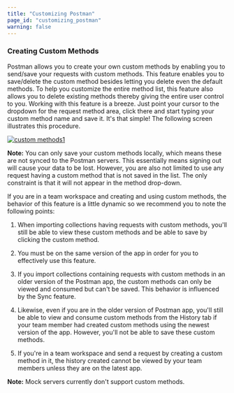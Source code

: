 ```yaml
---
title: "Customizing Postman"
page_id: "customizing_postman"
warning: false
---
```


### Creating Custom Methods

Postman allows you to create your own custom methods by enabling you to send/save your requests with custom methods. This feature enables you to save/delete the custom method besides letting you delete even the default methods. To help you customize the entire method list, this feature also allows you to delete existing methods thereby giving the entire user control to you. Working with this feature is a breeze. Just point your cursor to the dropdown for the request method area, click there and start typing your custom method name and save it. It's that simple! The following screen illustrates this procedure. 

[![custom methods1](https://s3.amazonaws.com/postman-static-getpostman-com/postman-docs/custom_methods2.gif)](https://s3.amazonaws.com/postman-static-getpostman-com/postman-docs/custom_methods2.gif)

**Note:** You can only save your custom methods locally, which means these are not synced to the Postman servers. This essentially means signing out will cause your data to be lost. However, you are also not limited to use any request having a custom method that is not saved in the list. The only constraint is that it will not appear in the method drop-down.   

If you are in a team workspace and creating and using custom methods, the behavior of this feature is a little dynamic so we recommend you to note the following points:

1. When importing collections having requests with custom methods, you'll still be able to view these custom methods and be able to save by clicking the custom method.

2. You must be on the same version of the app in order for you to effectively use this feature. 

3. If you import collections containing requests with custom methods in an older version of the Postman app, the custom methods can only be viewed and consumed but can't be saved. This behavior is influenced by the Sync feature.

4. Likewise, even if you are in the older version of Postman app, you'll still be able to view and consume custom methods from the History tab if your team member had created custom methods using the newest version of the app. However, you'll not be able to save these custom methods.

5. If you're in a team workspace and send a request by creating a custom method in it, the history created cannot be viewed by your team members unless they are on the latest app.

**Note:** Mock servers currently don't support custom methods. 






  

